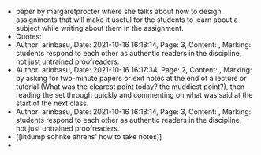 - paper by margaretprocter where she talks about how to design assignments that will make it useful for the students to learn about a subject while writing about them in the assignment.
- Quotes:
- Author: arinbasu,
  Date: 2021-10-16 16:18:14,
  Page: 3,
  Content: ,
  Marking: students respond to each other as authentic readers in the discipline, not just untrained proofreaders.
- Author: arinbasu,
  Date: 2021-10-16 16:17:34,
  Page: 2,
  Content: ,
  Marking: by asking for two-minute papers or exit notes at the end of a lecture or tutorial (What was the clearest point today? the muddiest point?), then reading the set through quickly and commenting on what was said at the start of the next class.
- Author: arinbasu,
  Date: 2021-10-16 16:18:14,
  Page: 3,
  Content: ,
  Marking: students respond to each other as authentic readers in the discipline, not just untrained proofreaders.
- [[litdump sohnke ahrens' how to take notes]]
-